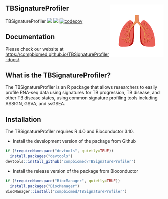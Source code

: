 ## TBSignatureProfiler <img src="https://github.com/compbiomed/TBSignatureProfiler-docs/blob/master/lungs1.png?raw=true" align="right" width="170" />

TBSignatureProfiler
[![](https://img.shields.io/github/last-commit/compbiomed/TBSignatureProfiler.svg)](https://github.com/compbiomed/TBSignatureProfiler/commits/master)
[![](https://img.shields.io/badge/lifecycle-maturing-blue.svg)](https://www.tidyverse.org/lifecycle/#maturing)
[![codecov](https://codecov.io/gh/compbiomed/TBSignatureProfiler/branch/master/graph/badge.svg)](https://codecov.io/gh/compbiomed/TBSignatureProfiler)


## Documentation
Please check our website at https://compbiomed.github.io/TBSignatureProfiler-docs/.

## What is the TBSignatureProfiler?
The TBSignatureProfiler is an R package that allows researchers to easily profile RNA-seq data using signatures for TB progression, TB disease, and other TB disease states, using common signature profiling tools including ASSIGN, GSVA, and ssGSEA.

## Installation

The TBSignatureProfiler requires R 4.0 and Bioconductor 3.10.

* Install the development version of the package from Github 

``` r
if (!requireNamespace("devtools", quietly=TRUE))
  install.packages("devtools")
devtools::install_github("compbiomed/TBSignatureProfiler")
```

* Install the release version of the package from Bioconductor

``` r
if (!requireNamespace("BiocManager", quietly=TRUE))
  install.packages("BiocManager")
BiocManager::install("compbiomed/TBSignatureProfiler")

```
